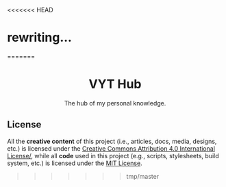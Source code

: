 <<<<<<< HEAD
# rewriting...
=======
<div align="center">

# VYT Hub

The hub of my personal knowledge.

</div>

## License

All the **creative content** of this project (i.e., articles, docs,
media, designs, etc.) is licensed under the [Creative Commons Attribution
4.0 International License/](https://creativecommons.org/licenses/by/4.0/),
while all **code** used in this project (e.g., scripts, stylesheets, build
system, etc.) is licensed under the [MIT
License](https://opensource.org/licenses/MIT).
>>>>>>> tmp/master
